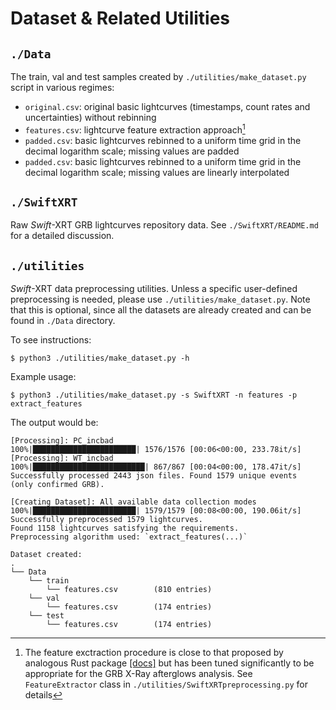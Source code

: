 # Dataset & Related Utilities

## `./Data`
The train, val and test samples created by `./utilities/make_dataset.py` script in various regimes:

- `original.csv`: original basic lightcurves (timestamps, count rates and uncertainties) without rebinning
- `features.csv`: lightcurve feature extraction approach[^1]
- `padded.csv`: basic lightcurves rebinned to a uniform time grid in the decimal logarithm scale; missing values are padded
- `padded.csv`: basic lightcurves rebinned to a uniform time grid in the decimal logarithm scale; missing values are linearly interpolated

## `./SwiftXRT`
Raw *Swift*-XRT GRB lightcurves repository data. See `./SwiftXRT/README.md` for a detailed discussion.

## `./utilities`
*Swift*-XRT data preprocessing utilities. Unless a specific user-defined preprocessing is needed, please use `./utilities/make_dataset.py`. Note that this is optional, since all the datasets are already created and can be found in `./Data` directory. 

To see instructions:
```
$ python3 ./utilities/make_dataset.py -h
```

Example usage:
```
$ python3 ./utilities/make_dataset.py -s SwiftXRT -n features -p extract_features    
```
The output would be:
```
[Processing]: PC_incbad
100%|███████████████████████| 1576/1576 [00:06<00:00, 233.78it/s]
[Processing]: WT_incbad
100%|█████████████████████████| 867/867 [00:04<00:00, 178.47it/s]
Successfully processed 2443 json files. Found 1579 unique events
(only confirmed GRB).

[Creating Dataset]: All available data collection modes
100%|███████████████████████| 1579/1579 [00:08<00:00, 190.06it/s]
Successfully preprocessed 1579 lightcurves.
Found 1158 lightcurves satisfying the requirements.
Preprocessing algorithm used: `extract_features(...)`

Dataset created:
.
└── Data
    └── train
        └── features.csv        (810 entries)
    └── val
        └── features.csv        (174 entries)
    └── test
        └── features.csv        (174 entries)
```

[^1]: The feature exctraction procedure is close to that proposed by analogous Rust package [[docs]](https://docs.rs/light-curve-feature/latest/light_curve_feature/features/index.html) but has been tuned significantly to be appropriate for the GRB X-Ray afterglows analysis. See `FeatureExtractor` class in `./utilities/SwiftXRTpreprocessing.py` for details
